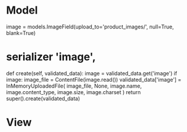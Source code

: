 # Model
image = models.ImageField(upload_to='product_images/', null=True, blank=True)

# serializer  'image',
def create(self, validated_data):
        image = validated_data.get('image')
        if image:
            image_file = ContentFile(image.read())
            validated_data['image'] = InMemoryUploadedFile(
                image_file,
                None,
                image.name,
                image.content_type,
                image.size,
                image.charset
            )
        return super().create(validated_data)

# View